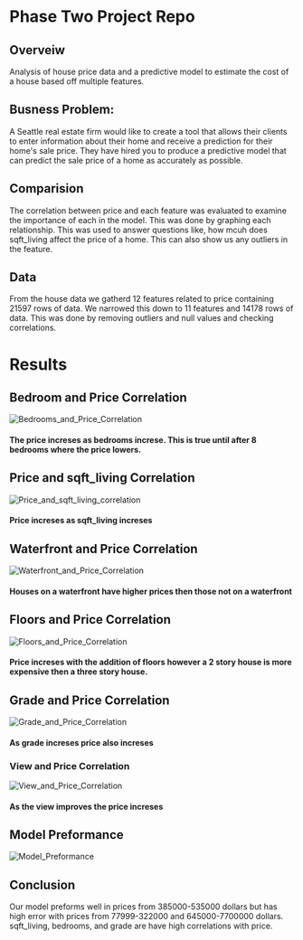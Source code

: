 # Phase Two Project Repo
## Overveiw
Analysis of house price data and a predictive model to estimate the cost of a house based off multiple features.

## Busness Problem:
A Seattle real estate firm would like to create a tool that allows their clients to enter information about their home and receive a prediction for their home's sale price. They have hired you to produce a predictive model that can predict the sale price of a home as accurately as possible.

## Comparision 
The correlation between price and each feature was evaluated to examine the importance of each in the model.  This was done by graphing each relationship.  This was used to answer questions like, how mcuh does sqft_living affect the price of a home.  This can also show us any outliers in the feature.

## Data
From the house data we gatherd 12 features related to price containing 21597 rows of data.  We narrowed this down to 11 features and 14178 rows of data.  This was done by removing outliers and null values and checking correlations.

# Results

## Bedroom and Price Correlation

![Bedrooms_and_Price_Correlation](./images/Bedrooms_and_Price_Correlation.png)
#### The price increses as bedrooms increse.  This is true until after 8 bedrooms where the price lowers.

## Price and sqft_living Correlation

![Price_and_sqft_living_correlation](./images/Price_and_sqft_living_correlation.png)
#### Price increses as sqft_living increses
## Waterfront and Price Correlation

![Waterfront_and_Price_Correlation](./images/Waterfront_and_Price_Correlation.png)
#### Houses on a waterfront have higher prices then those not on a waterfront
## Floors and Price Correlation

![Floors_and_Price_Correlation](./images/Floors_and_Price_Correlation.png)
#### Price increses with the addition of floors however a 2 story house is more expensive then a three story house.
## Grade and Price Correlation

![Grade_and_Price_Correlation](./images/Grade_and_Price_Correlation.png)
#### As grade increses price also increses
### View and Price Correlation

![View_and_Price_Correlation](./images/View_and_Price_Correlation.png)
#### As the view improves the price increses
## Model Preformance

![Model_Preformance](./images/Model_Preformance.png)

## Conclusion

Our model preforms well in prices from 385000-535000 dollars but has high error with prices from 77999-322000 and 645000-7700000 dollars.  sqft_living, bedrooms, and grade are have high correlations with price.